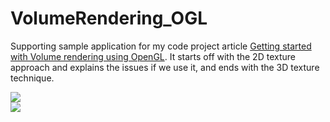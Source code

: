 # VolumeRendering_OGL  
Supporting sample application for my code project article [Getting started with Volume rendering using OpenGL](http://www.codeproject.com/Articles/352270/Getting-started-with-Volume-Rendering). It starts off with the 2D texture approach and explains the issues if we use it, and ends with the 3D texture technique.

![](https://www.codeproject.com/KB/openGL/352270/application.png)  
![](https://www.codeproject.com/KB/openGL/352270/3D.gif)
